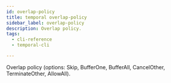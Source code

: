 ```yaml
---
id: overlap-policy
title: temporal overlap-policy
sidebar_label: overlap-policy
description: Overlap policy.
tags:
  - cli-reference
  - temporal-cli

---
```


Overlap policy (options: Skip, BufferOne, BufferAll, CancelOther, TerminateOther, AllowAll).
